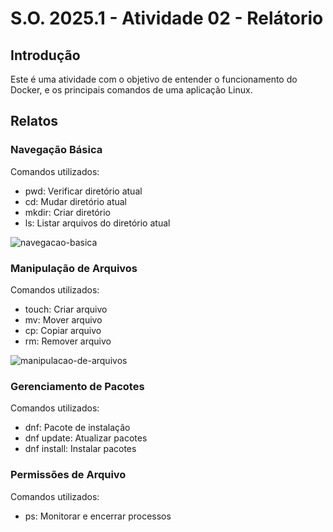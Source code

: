 # S.O. 2025.1 - Atividade 02 - Relátorio

## Introdução

Este é uma atividade com o objetivo de entender o funcionamento do Docker, e os principais comandos de uma aplicação Linux.

## Relatos

### Navegação Básica

Comandos utilizados:

- pwd: Verificar diretório atual
- cd: Mudar diretório atual
- mkdir: Criar diretório
- ls: Listar arquivos do diretório atual

![navegacao-basica](https://github.com/user-attachments/assets/dcf3fe46-02cd-44cd-a86c-3105291f0a2a)

### Manipulação de Arquivos

Comandos utilizados: 

- touch: Criar arquivo
- mv: Mover arquivo
- cp: Copiar arquivo
- rm: Remover arquivo

![manipulacao-de-arquivos](https://github.com/user-attachments/assets/a986d617-1443-4fae-a5e5-dc36baac77cd)

### Gerenciamento de Pacotes

Comandos utilizados:

- dnf: Pacote de instalação
- dnf update: Atualizar pacotes 
- dnf install: Instalar pacotes

### Permissões de Arquivo

Comandos utilizados:

- ps: Monitorar e encerrar processos
